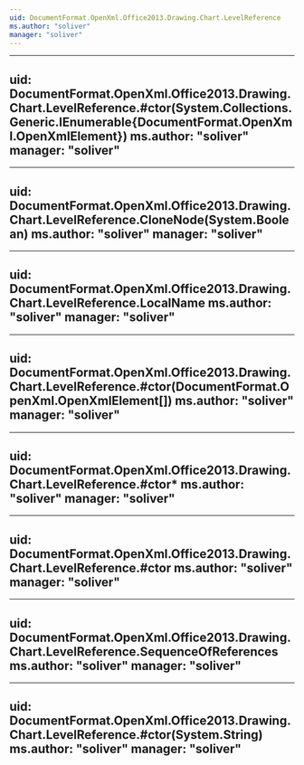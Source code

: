 ```yaml
---
uid: DocumentFormat.OpenXml.Office2013.Drawing.Chart.LevelReference
ms.author: "soliver"
manager: "soliver"
---
```


---
uid: DocumentFormat.OpenXml.Office2013.Drawing.Chart.LevelReference.#ctor(System.Collections.Generic.IEnumerable{DocumentFormat.OpenXml.OpenXmlElement})
ms.author: "soliver"
manager: "soliver"
---

---
uid: DocumentFormat.OpenXml.Office2013.Drawing.Chart.LevelReference.CloneNode(System.Boolean)
ms.author: "soliver"
manager: "soliver"
---

---
uid: DocumentFormat.OpenXml.Office2013.Drawing.Chart.LevelReference.LocalName
ms.author: "soliver"
manager: "soliver"
---

---
uid: DocumentFormat.OpenXml.Office2013.Drawing.Chart.LevelReference.#ctor(DocumentFormat.OpenXml.OpenXmlElement[])
ms.author: "soliver"
manager: "soliver"
---

---
uid: DocumentFormat.OpenXml.Office2013.Drawing.Chart.LevelReference.#ctor*
ms.author: "soliver"
manager: "soliver"
---

---
uid: DocumentFormat.OpenXml.Office2013.Drawing.Chart.LevelReference.#ctor
ms.author: "soliver"
manager: "soliver"
---

---
uid: DocumentFormat.OpenXml.Office2013.Drawing.Chart.LevelReference.SequenceOfReferences
ms.author: "soliver"
manager: "soliver"
---

---
uid: DocumentFormat.OpenXml.Office2013.Drawing.Chart.LevelReference.#ctor(System.String)
ms.author: "soliver"
manager: "soliver"
---
